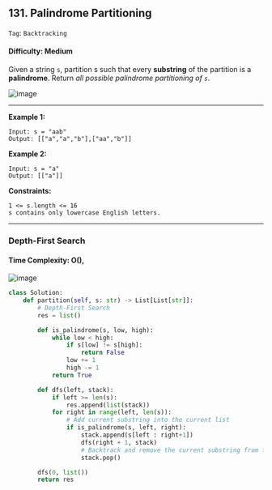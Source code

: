 ## 131. Palindrome Partitioning

```Tag```: ```Backtracking```

#### Difficulty: Medium

Given a string ```s```, partition s such that every __substring__ of the partition is a __palindrome__. Return _all possible palindrome partitioning of ```s```_.

![image](https://user-images.githubusercontent.com/35042430/214000686-2c886141-dfe8-441b-8a51-bdf66cdc0668.png)

---

__Example 1:__
```
Input: s = "aab"
Output: [["a","a","b"],["aa","b"]]
```

__Example 2:__
```
Input: s = "a"
Output: [["a"]]
```

__Constraints:__
```
1 <= s.length <= 16
s contains only lowercase English letters.
```

---

### Depth-First Search

#### Time Complexity: O(), 


![image](https://leetcode.com/problems/palindrome-partitioning/solutions/857510/Figures/131/time_complexity.png)

```Python
class Solution:
    def partition(self, s: str) -> List[List[str]]:
        # Depth-First Search
        res = list()

        def is_palindrome(s, low, high):
            while low < high:
                if s[low] != s[high]:
                    return False
                low += 1
                high -= 1
            return True

        def dfs(left, stack):
            if left >= len(s):
                res.append(list(stack))
            for right in range(left, len(s)):
                # Add current substring into the current list
                if is_palindrome(s, left, right):
                    stack.append(s[left : right+1])
                    dfs(right + 1, stack)
                    # Backtrack and remove the current substring from the current list
                    stack.pop()

        dfs(0, list())
        return res
```
